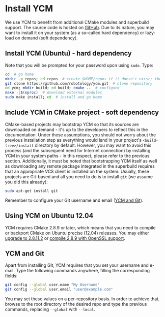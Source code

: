 # Install YCM

We use YCM to benefit from additional CMake modules and superbuild support. The source code is hosted on [GitHub](https://github.com/robotology/ycm). Due to its nature, you may want to install it on your system (as a so-called hard dependency) or lazy-load on demand (soft dependency).

## Install YCM (Ubuntu) - hard dependency

Note that you will be prompted for your password upon using `sudo`. Type:

```bash
cd  # go home
mkdir -p repos; cd repos  # create $HOME/repos if it doesn't exist; then, enter it
git clone https://github.com/robotology/ycm.git  # clone repository
cd ycm; mkdir build; cd build; cmake ..  # configure
make -j$(nproc)  # download external modules
sudo make install; cd  # install and go home
```

## Include YCM in CMake project - soft dependency

CMake-based projects may bootstrap YCM so that its sources are downloaded on demand - it's up to the developers to reflect this in the documentation. Under these assumptions, you should not worry about the previous installation step as everything would land in your project's `<build-tree>/install` directory by default. However, you may want to avoid this process (and the subsequent need for Internet connection) by installing YCM in your system paths - in this respect, please refer to the previous section. Additionally, it must be noted that bootstrapping YCM itself as well as downloading any remote package integrated in the superbuild requires that an appropriate VCS client is installed on the system. Usually, these projects are Git-based and all you need to do is to install `git` (we assume you did this already):

```bash
sudo apt-get install git
```

Remember to configure your Git username and email ([YCM and Git](#ycm-and-git)).

## Using YCM on Ubuntu 12.04

YCM requires CMake 2.8.9 or later, which means that you need to compile or backport CMake on Ubuntu precise (12.04) releases. You may either [upgrade to 2.8.11.2](install-cmake.md#ubuntu-1204-backports) or [compile 2.8.9 with OpenSSL support](install-cmake.md#openssl-support).

## YCM and Git

Apart from installing Git, YCM requires that you set your username and e-mail. Type the following commands anywhere, filling the corresponding fields:

```bash
git config --global user.name "My Username"
git config --global user.email "user@example.com"
```

You may set these values on a per-repository basis. In order to achieve that, browse to the root directory of the desired repo and type the previous commands, replacing `--global` with `--local`.
